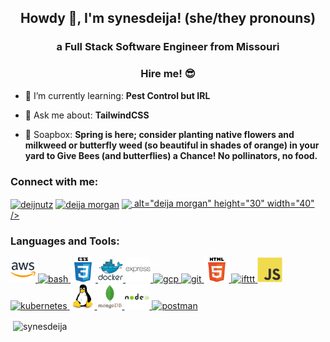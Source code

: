 <h2 align="center">Howdy 👋, I'm synesdeija! (she/they pronouns) </h2>
<h3 align="center">a Full Stack Software Engineer from Missouri</h3>
<h3 align="center">Hire me! 😎</h3>

- 🌱 I’m currently learning:  **Pest Control but IRL**

- 💬 Ask me about:  **TailwindCSS**

- 🧼 Soapbox:  **Spring is here; consider planting native flowers and milkweed or butterfly weed (so beautiful in shades of orange) in your yard to Give Bees (and butterflies) a Chance! No pollinators, no food.**

<h3 align="left">Connect with me:</h3>
<p align="left">
<a href="https://twitter.com/deijnutz" target="blank"><img align="center" src="https://raw.githubusercontent.com/rahuldkjain/github-profile-readme-generator/master/src/images/icons/Social/twitter.svg" alt="deijnutz" height="30" width="40" /></a>
<a href="https://linkedin.com/in/deija" target="blank"><img align="center" src="https://raw.githubusercontent.com/rahuldkjain/github-profile-readme-generator/master/src/images/icons/Social/linked-in-alt.svg" alt="deija morgan" height="30" width="40" /></a>
<a href="https://deija.space" target="blank"><img align="center" src="<svg xmlns="http://www.w3.org/2000/svg" viewBox="0 0 512 512"><!--! Font Awesome Pro 6.4.0 by @fontawesome - https://fontawesome.com License - https://fontawesome.com/license (Commercial License) Copyright 2023 Fonticons, Inc. --><path d="M464 31.1a.9 .9 0 1 0 -1.6 .5 .9 .9 0 1 0 1.6-.5zm-5.2 22.1c-11.9 4.4-27 11.5-45 21.9c-13.4-11.8-27.9-21.8-43-30c63.8-40.5 113.9-56.2 133.1-37c22.1 22.1-2.3 85.6-57.6 163.7C457.7 197.6 464 226 464 256c0 114.9-93.1 208-208 208c-30 0-58.4-6.3-84.2-17.7C93.7 501.6 30.3 526 8.1 503.9c-19.2-19.2-3.4-69.3 37-133.1c8.3 15.1 18.3 29.6 30 43c-10.4 18-17.6 33-21.9 45c12.6-4.6 28.7-12.3 48.1-23.8c8.2-4.8 16.7-10.2 25.4-16C78.8 380.9 48 322 48 256C48 141.1 141.1 48 256 48c66 0 124.9 30.8 163 78.8c5.8-8.8 11.2-17.3 16-25.4c11.4-19.4 19.2-35.5 23.8-48.1zM389.6 167.9C361 124.6 311.8 96 256 96C167.6 96 96 167.6 96 256c0 55.8 28.6 105 71.9 133.6c37.1-28.2 77.4-63.4 117.8-103.8s75.6-80.8 103.8-117.8zM217.9 411.4c12.2 3 25 4.6 38.1 4.6c88.4 0 160-71.6 160-160c0-13.1-1.6-25.9-4.6-38.1c-26.5 33-57.4 67.5-91.7 101.8s-68.8 65.2-101.8 91.7zM31.1 464a.9 .9 0 1 0 .5-1.6 .9 .9 0 1 0 -.5 1.6zm16.8 16a1.1 1.1 0 1 0 1.8 1.1A1.1 1.1 0 1 0 47.9 480zM480 47.9a1.1 1.1 0 1 0 1.1 1.8A1.1 1.1 0 1 0 480 47.9z" /></svg> alt="deija morgan" height="30" width="40" /></a>
</p>

<h3 align="left">Languages and Tools:</h3>
<p align="left"> <a href="https://aws.amazon.com" target="_blank" rel="noreferrer"> <img src="https://raw.githubusercontent.com/devicons/devicon/master/icons/amazonwebservices/amazonwebservices-original-wordmark.svg" alt="aws" width="40" height="40"/> </a> <a href="https://www.gnu.org/software/bash/" target="_blank" rel="noreferrer"> <img src="https://www.vectorlogo.zone/logos/gnu_bash/gnu_bash-icon.svg" alt="bash" width="40" height="40"/> </a> <a href="https://www.w3schools.com/css/" target="_blank" rel="noreferrer"> <img src="https://raw.githubusercontent.com/devicons/devicon/master/icons/css3/css3-original-wordmark.svg" alt="css3" width="40" height="40"/> </a> <a href="https://www.docker.com/" target="_blank" rel="noreferrer"> <img src="https://raw.githubusercontent.com/devicons/devicon/master/icons/docker/docker-original-wordmark.svg" alt="docker" width="40" height="40"/> </a> <a href="https://expressjs.com" target="_blank" rel="noreferrer"> <img src="https://raw.githubusercontent.com/devicons/devicon/master/icons/express/express-original-wordmark.svg" alt="express" width="40" height="40"/> </a> <a href="https://cloud.google.com" target="_blank" rel="noreferrer"> <img src="https://www.vectorlogo.zone/logos/google_cloud/google_cloud-icon.svg" alt="gcp" width="40" height="40"/> </a> <a href="https://git-scm.com/" target="_blank" rel="noreferrer"> <img src="https://www.vectorlogo.zone/logos/git-scm/git-scm-icon.svg" alt="git" width="40" height="40"/> </a> <a href="https://www.w3.org/html/" target="_blank" rel="noreferrer"> <img src="https://raw.githubusercontent.com/devicons/devicon/master/icons/html5/html5-original-wordmark.svg" alt="html5" width="40" height="40"/> </a> <a href="https://ifttt.com/" target="_blank" rel="noreferrer"> <img src="https://www.vectorlogo.zone/logos/ifttt/ifttt-ar21.svg" alt="ifttt" width="40" height="40"/> </a> <a href="https://developer.mozilla.org/en-US/docs/Web/JavaScript" target="_blank" rel="noreferrer"> <img src="https://raw.githubusercontent.com/devicons/devicon/master/icons/javascript/javascript-original.svg" alt="javascript" width="40" height="40"/> </a> <a href="https://kubernetes.io" target="_blank" rel="noreferrer"> <img src="https://www.vectorlogo.zone/logos/kubernetes/kubernetes-icon.svg" alt="kubernetes" width="40" height="40"/> </a> <a href="https://www.linux.org/" target="_blank" rel="noreferrer"> <img src="https://raw.githubusercontent.com/devicons/devicon/master/icons/linux/linux-original.svg" alt="linux" width="40" height="40"/> </a> <a href="https://www.mongodb.com/" target="_blank" rel="noreferrer"> <img src="https://raw.githubusercontent.com/devicons/devicon/master/icons/mongodb/mongodb-original-wordmark.svg" alt="mongodb" width="40" height="40"/> </a> <a href="https://nodejs.org" target="_blank" rel="noreferrer"> <img src="https://raw.githubusercontent.com/devicons/devicon/master/icons/nodejs/nodejs-original-wordmark.svg" alt="nodejs" width="40" height="40"/> </a> <a href="https://postman.com" target="_blank" rel="noreferrer"> <img src="https://www.vectorlogo.zone/logos/getpostman/getpostman-icon.svg" alt="postman" width="40" height="40"/> </a> </p>

<p>&nbsp;<img align="center" src="https://github-readme-stats.vercel.app/api?username=synesdeija&show_icons=true&locale=en" alt="synesdeija" /></p>
